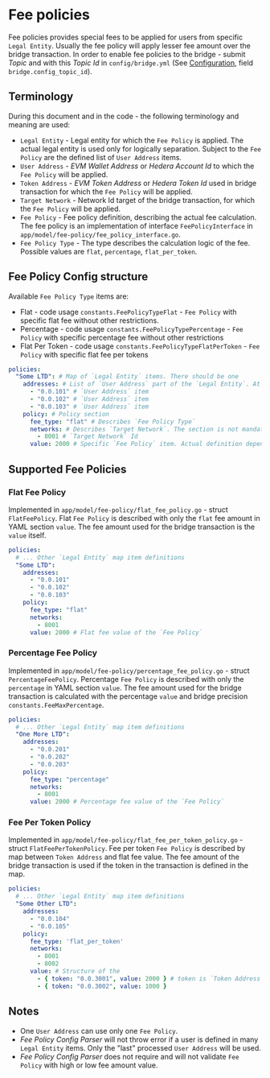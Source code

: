 # Fee policies

Fee policies provides special fees to be applied for users from specific `Legal Entity`. Usually the fee policy will apply lesser fee amount over the bridge transaction.
In order to enable fee policies to the bridge - submit _Topic_ and with this _Topic Id_ in `config/bridge.yml` (See [Configuration](configuration.md), field `bridge.config_topic_id`). 

## Terminology
During this document and in the code - the following terminology and meaning are used:
* `Legal Entity` - Legal entity for which the `Fee Policy` is applied. The actual legal entity is used only for logically separation. Subject to the `Fee Policy` are the defined list of `User Address` items.
* `User Address` - _EVM Wallet Address_ or _Hedera Account Id_ to which the `Fee Policy` will be applied.
* `Token Address` - _EVM Token Address_ or _Hedera Token Id_ used in bridge transaction for which the `Fee Policy` will be applied.
* `Target Network` - Network Id target of the bridge transaction, for which the `Fee Policy` will be applied.
* `Fee Policy` - Fee policy definition, describing the actual fee calculation. The fee policy is an implementation of interface `FeePolicyInterface` in `app/model/fee-policy/fee_policy_interface.go`.
* `Fee Policy Type` - The type describes the calculation logic of the fee. Possible values are `flat`, `percentage`, `flat_per_token`.

## Fee Policy Config structure
Available `Fee Policy Type` items are:
* Flat - code usage `constants.FeePolicyTypeFlat` - `Fee Policy` with specific flat fee without other restrictions.
* Percentage - code usage `constants.FeePolicyTypePercentage` - `Fee Policy` with specific percentage fee without other restrictions
* Flat Per Token - code usage `constants.FeePolicyTypeFlatPerToken` - `Fee Policy` with specific flat fee per tokens

```YAML
policies:
  "Some LTD": # Map of `Legal Entity` items. There should be one 
    addresses: # List of `User Address` part of the `Legal Entity`. At least one address should be added.
      - "0.0.101" # `User Address` item
      - "0.0.102" # `User Address` item
      - "0.0.103" # `User Address` item
    policy: # Policy section
      fee_type: "flat" # Describes `Fee Policy Type`
      networks: # Describes `Target Network`. The section is not mandatory. 
        - 8001 # `Target Network` Id
      value: 2000 # Specific `Fee Policy` item. Actual definition depends on the implementation. See next section.
```

## Supported Fee Policies

### Flat Fee Policy
Implemented in `app/model/fee-policy/flat_fee_policy.go` - struct `FlatFeePolicy`.
Flat `Fee Policy` is described with only the `flat` fee amount in YAML section `value`. The fee amount used for the bridge transaction is the `value` itself.
```YAML
policies:
  # ... Other `Legal Entity` map item definitions
  "Some LTD":
    addresses:
      - "0.0.101"
      - "0.0.102"
      - "0.0.103"
    policy:
      fee_type: "flat"
      networks:
        - 8001
      value: 2000 # Flat fee value of the `Fee Policy`
```

### Percentage Fee Policy
Implemented in `app/model/fee-policy/percentage_fee_policy.go` - struct `PercentageFeePolicy`.
Percentage `Fee Policy` is described with only the `percentage` in YAML section `value`. The fee amount used for the bridge transaction is calculated with the percentage `value` and bridge precision `constants.FeeMaxPercentage`.
```YAML
policies:
  # ... Other `Legal Entity` map item definitions
  "One More LTD":
    addresses:
      - "0.0.201"
      - "0.0.202"
      - "0.0.203"
    policy:
      fee_type: "percentage"
      networks:
        - 8001
      value: 2000 # Percentage fee value of the `Fee Policy`
```

### Fee Per Token Policy
Implemented in `app/model/fee-policy/flat_fee_per_token_policy.go` - struct `FlatFeePerTokenPolicy`.
Fee per token `Fee Policy` is described by map between `Token Address` and flat fee value. The fee amount of the bridge transaction is used if the token in the transaction is defined in the map.
```YAML
policies:
  # ... Other `Legal Entity` map item definitions
  "Some Other LTD":
    addresses:
      - "0.0.104"
      - "0.0.105"
    policy:
      fee_type: 'flat_per_token'
      networks:
        - 8001
        - 8002
      value: # Structure of the 
        - { token: "0.0.3001", value: 2000 } # token is `Token Address`; value is the flat fee value
        - { token: "0.0.3002", value: 1000 }
```

## Notes
* One `User Address` can use only one `Fee Policy`.
* _Fee Policy Config Parser_ will not throw error if a user is defined in many `Legal Entity` items. Only the "last" processed `User Address` will be used.
* _Fee Policy Config Parser_ does not require and will not validate `Fee Policy` with high or low fee amount value.